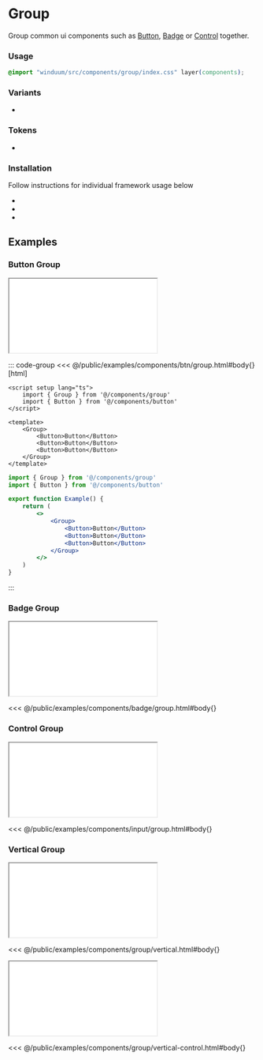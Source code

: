 # Group

Group common ui components such as [Button](/docs/components/button), [Badge](/docs/components/badge) or [Control](/docs/components/control) together.

<ViewSourceGh href="https://github.com/winduum/winduum/blob/main/src/components/group" />

### Usage

```css
@import "winduum/src/components/group/index.css" layer(components);
```

### Variants
* <LinkGh name="default" path="components/group" />
  
### Tokens
* <LinkGh name="vertical" path="components/group" />

### Installation
Follow instructions for individual framework usage below

* <LinkGh name="winduum" url="https://github.com/winduum/winduum/blob/main/src/components/group" />
* <LinkGh name="winduum-vue" url="https://github.com/winduum/winduum-vue/blob/main/src/components/group" />
* <LinkGh name="winduum-react" url="https://github.com/winduum/winduum-react/blob/main/src/components/group" />

## Examples

### Button Group

<iframe onload="this.style.visibility = 'visible';" src="/examples/components/btn/group.html"></iframe>

::: code-group
<<< @/public/examples/components/btn/group.html#body{} [html]
```vue
<script setup lang="ts">
    import { Group } from '@/components/group'
    import { Button } from '@/components/button'
</script>

<template>
    <Group>
        <Button>Button</Button>
        <Button>Button</Button>
        <Button>Button</Button>
    </Group>
</template>
```
```jsx
import { Group } from '@/components/group'
import { Button } from '@/components/button'

export function Example() {
    return (
        <>
            <Group>
                <Button>Button</Button>
                <Button>Button</Button>
                <Button>Button</Button>
            </Group>
        </>
    )
}
```
:::

### Badge Group

<iframe onload="this.style.visibility = 'visible';" src="/examples/components/badge/group.html"></iframe>

<<< @/public/examples/components/badge/group.html#body{}

### Control Group

<iframe onload="this.style.visibility = 'visible';" src="/examples/components/input/group.html"></iframe>

<<< @/public/examples/components/input/group.html#body{}

### Vertical Group

<iframe onload="this.style.visibility = 'visible';" src="/examples/components/group/vertical.html"></iframe>

<<< @/public/examples/components/group/vertical.html#body{}

<iframe onload="this.style.visibility = 'visible';" src="/examples/components/group/vertical-control.html"></iframe>

<<< @/public/examples/components/group/vertical-control.html#body{}
